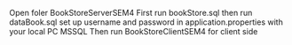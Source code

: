 Open foler BookStoreServerSEM4
First run bookStore.sql
then run dataBook.sql
set up username and password in application.properties with your local PC MSSQL
Then run BookStoreClientSEM4 for client side

